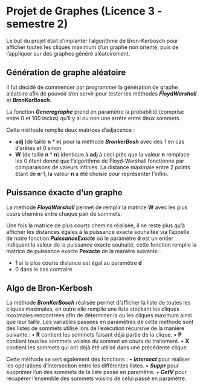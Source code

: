 # Projet de Graphes (Licence 3 - semestre 2)

Le but du projet était d’implanter l’algorithme de Bron-Kerbosch pour afficher toutes les cliques maximum d’un graphe non orienté, puis de l’appliquer sur des graphes généré aléatoirement. 

## Génération de graphe aléatoire

Il fut décidé de commencer par programmer la génération de graphe aléatoire afin de pouvoir s’en servir pour tester les méthodes ***FloydWarshall*** et ***BronKerBosch***.

La fonction ***Generegraphe*** prend en paramètre la probabilité (comprise entre 0 et 100 inclus) qu’il y ai ou non une arrête entre deux sommets. 

Cette méthode remplie deux matrices d’adjacence :
- **adj** (de taille **n** * **n**) pour la méthode ***BronkerBosh*** avec des 1 en cas d’arêtes et 0 sinon
- **W** (de taille **n** * **n**) identique à **adj** à ceci près que la valeur **n** remplace les 0 étant donné que l’algorithme de Floyd-Warshall fonctionne par comparaisons de valeurs infinies. La distance maximale entre 2 points étant de **n**-1, la valeur **n** a été choisie pour représenter l’infini.

## Puissance éxacte d’un graphe

La méthode ***FloydWarshall*** permet de remplir la matrice **W** avec les plus cours chemins entre chaque pair de sommets.

Une fois la matrice de plus courts chemins réalisée, il ne reste plus qu’à afficher les distances égales à la puissance exacte souhaitée via l’appelle de notre fonction ***PuissanceExacte*** où le paramètre **d** est un entier indiquant la valeur de la puissance exacte souhaité, cette fonction remplie la matrice de puissance exacte **Pexacte** de la manière suivante :
* 1 si la plus courte distance est égal au paramètre **d**
* 0 dans le cas contraire

## Algo de Bron-Kerbosh

La méthode ***BronKerBosch*** réalisée permet d’afficher la liste de toutes les cliques maximales, en outre elle remplie une liste stockant les cliques maximales rencontrées afin de déterminer la ou les cliques maximum ainsi que leur taille.
Les variables passées en paramètres de cette méthode sont des listes de sommets utilisé lors de l’exécution récursive de la manière suivante :
    • **R** contient les sommets faisant déjà partie de la clique.
    • **P** contient tous les sommets voisins du sommet en cours de traitement.
    • **X** contient les sommets qui ont déjà été utilisé dans une précédente clique.

Cette méthode se sert également des fonctions :
    • ***Intersect*** pour réaliser les opérations d’intersection entre les différentes listes.
    • ***Suppr*** pour supprimer l’un des sommets de la liste passé en paramètre.
    • ***GetV*** pour récupérer l’ensemble des sommets voisins de celui passé en paramètre.
